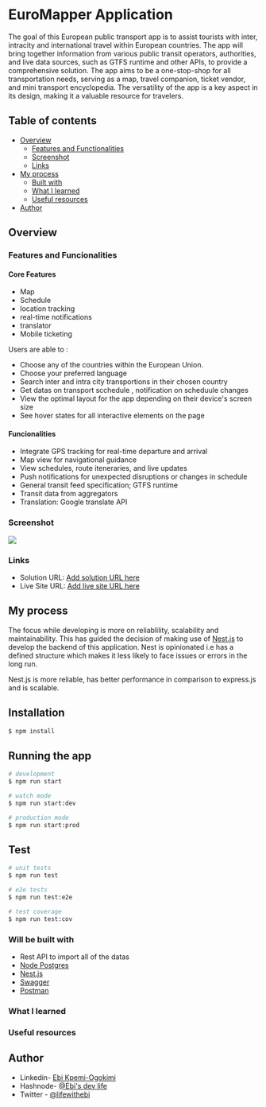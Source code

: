 # EuroMapper Application 
The goal of this European public transport app is to assist tourists with inter, intracity and international travel within European countries. The app will bring together information from various public transit operators, authorities, and live data sources, such as GTFS runtime and other APIs, to provide a comprehensive solution. The app aims to be a one-stop-shop for all transportation needs, serving as a map, travel companion, ticket vendor, and mini transport encyclopedia. The versatility of the app is a key aspect in its design, making it a valuable resource for travelers.

## Table of contents

- [Overview](#overview)
  - [Features and Functionalities](#features-and-functionalities)
  - [Screenshot](#screenshot)
  - [Links](#links)
- [My process](#my-process)
  - [Built with](#built-with)
  - [What I learned](#what-i-learned)
  - [Useful resources](#useful-resources)
- [Author](#author)



## Overview

### Features and Funcionalities 

#### Core Features 
-  Map
-  Schedule 
-  location tracking 
-  real-time notifications 
-  translator 
-  Mobile ticketing 

Users are able to :

- Choose any of the countries within the European Union.
- Choose your preferred language
- Search inter and intra city transportions in their chosen country
- Get datas on transport scchedule , notification on scheduule changes 
- View the optimal layout for the app depending on their device's screen size
- See hover states for all interactive elements on the page


#### Funcionalities 

- Integrate GPS tracking for real-time departure and arrival 
- Map view for navigational guidance 
- View schedules, route iteneraries, and live updates
- Push notifications for unexpected disruptions or changes in schedule
- General transit feed specification; GTFS runtime 
- Transit data from aggregators 
- Translation: Google translate API 


### Screenshot

![](./screenshot.jpg)


### Links

- Solution URL: [Add solution URL here](https://your-solution-url.com)
- Live Site URL: [Add live site URL here](https://your-live-site-url.com)

## My process

The focus while developing is more on reliablility, scalability and maintainability. This has guided the decision of making use of [Nest.js](https://docs.nestjs.com/) to develop the backend of this application. Nest is opinionated i.e has a defined structure which makes it less likely to face issues or errors in the long run.

Nest.js is more reliable, has better performance in comparison to express.js and is scalable.  

## Installation

```bash
$ npm install
```

## Running the app

```bash
# development
$ npm run start

# watch mode
$ npm run start:dev

# production mode
$ npm run start:prod
```

## Test

```bash
# unit tests
$ npm run test

# e2e tests
$ npm run test:e2e

# test coverage
$ npm run test:cov
``` 

### Will be built with
- Rest API to import all of the datas
- [Node Postgres](https://node-postgres.com/) 
- [Nest.js](https://docs.nestjs.com/) 
- [Swagger](https://swagger.io/docs/)
- [Postman](https://web.postman.co/)

### What I learned


### Useful resources



## Author

- Linkedin- [Ebi Kpemi-Ogokimi](https://www.linkedin.com/in/ebi-kpemi-ogokimi/)
- Hashnode- [@Ebi's dev life](https://ebixx.hashnode.dev)
- Twitter - [@lifewithebi](https://twitter.com/lifewithebi)
